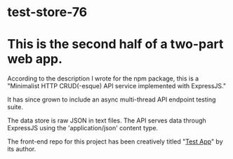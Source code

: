 # test-store-76

# This is the second half of a two-part web app.

According to the description I wrote for the npm package, this is a "Minimalist HTTP CRUD(-esque) API service implemented with ExpressJS."

It has since grown to include an async multi-thread API endpoint testing suite.

The data store is raw JSON in text files. The API serves data through ExpressJS using the 'application/json' content type.

The front-end repo for this project has been creatively titled "[Test App](https://github.com/quantumtom/test-app)" by its author.
